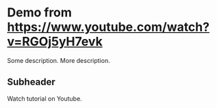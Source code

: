 # Demo from https://www.youtube.com/watch?v=RGOj5yH7evk

Some description.
More description.

## Subheader

Watch tutorial on Youtube.